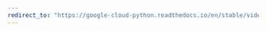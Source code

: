 ```yaml
---
redirect_to: "https://google-cloud-python.readthedocs.io/en/stable/videointelligence/gapic/v1/api.html"
---
```

